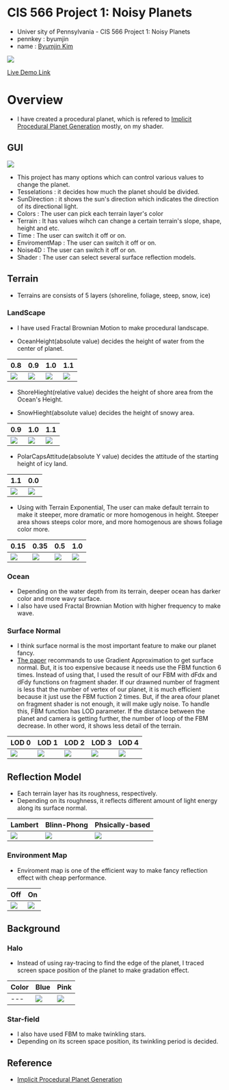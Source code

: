 # CIS 566 Project 1: Noisy Planets

* Univer sity of Pennsylvania - CIS 566 Project 1: Noisy Planets
* pennkey : byumjin
* name : [Byumjin Kim](https://github.com/byumjin)

![](imgs/main.png)

[Live Demo Link](https://github.com/byumjin)

# Overview

- I have created a procedural planet, which is refered to [Implicit Procedural Planet Generation](https://static1.squarespace.com/static/58a1bc3c3e00be6bfe6c228c/t/58a4d25146c3c4233fb15cc2/1487196929690/ImplicitProceduralPlanetGeneration-Report.pdf) mostly, on my shader.


## GUI

![](imgs/GUI.png)

- This project has many options which can control various values to change the planet.
- Tesselations : it decides how much the planet should be divided.
- SunDirection : it shows the sun's direction which indicates the direction of its directional light.
- Colors : The user can pick each terrain layer's color
- Terrain : It has values wihch can change a certain terrain's slope, shape, height and etc.
- Time : The user can switch it off or on.
- EnviromentMap : The user can switch it off or on.
- Noise4D : The user can switch it off or on.
- Shader :  The user can select several surface reflection models.


## Terrain

- Terrains are consists of 5 layers (shoreline, foliage, steep, snow, ice)

### LandScape

- I have used Fractal Brownian Motion to make procedural landscape.

- OceanHeight(absolute value) decides the height of water from the center of planet.

| 0.8 | 0.9 | 1.0 | 1.1 |
| --- | --- | --- | --- |
| ![](imgs/ocean_00.png) | ![](imgs/ocean_01.png) | ![](imgs/default.png) | ![](imgs/ocean_01.png) |

- ShoreHieght(relative value) decides the height of shore area from the Ocean's Height.

- SnowHieght(absolute value) decides the height of snowy area.

| 0.9 | 1.0 | 1.1 |
| --- | --- | --- |
| ![](imgs/default.png) | ![](imgs/snow_01.png) | ![](imgs/snow_02.png) |

- PolarCapsAttitude(absolute Y value) decides the attitude of the starting height of icy land.

| 1.1 | 0.0 |
| --- | --- |
| ![](imgs/polarCap_01.png) | ![](imgs/polarCap_02.png) |

- Using with Terrain Exponential, The user can make default terrain to make it steeper, more dramatic or more homogenous in height.
  Steeper area shows steeps color more, and more homogenous are shows foliage color more. 

| 0.15 | 0.35 | 0.5 | 1.0 |
| --- | --- | --- | --- |
| ![](imgs/exp_00.png) | ![](imgs/default.png) | ![](imgs/exp_01.png) | ![](imgs/exp_02.png) |

### Ocean
- Depending on the water depth from its terrain, deeper ocean has darker color and more wavy surface.
- I also have used Fractal Brownian Motion with higher frequency to make wave.

### Surface Normal
- I think surface normal is the most important feature to make our planet fancy.
- [The paper](https://static1.squarespace.com/static/58a1bc3c3e00be6bfe6c228c/t/58a4d25146c3c4233fb15cc2/1487196929690/ImplicitProceduralPlanetGeneration-Report.pdf) recommands to use Gradient Approximation to get surface normal. But, it is too expensive because it needs use the FBM function 6 times. Instead of using that, I used the result of our FBM with dFdx and dFdy functions on fragment shader. If our drawned number of fragment is less that the number of vertex of our planet, it is much efficient because it just use the FBM fuction 2 times. But, if the area ofour planet on fragment shader is not enough, it will make ugly noise. To handle this, FBM function has LOD parameter. If the distance between the planet and camera is getting further, the number of loop of the FBM decrease. In other word, it shows less detail of the terrain.

| LOD 0 | LOD 1 | LOD 2 | LOD 3 | LOD 4 |
| --- | --- | --- | --- | --- |
| ![](imgs/LOD_01.png) | ![](imgs/LOD_02.png) | ![](imgs/LOD_03.png) | ![](imgs/LOD_04.png) | ![](imgs/LOD_05.png) |


## Reflection Model

- Each terrain layer has its roughness, respectively.
- Depending on its roughness, it reflects different amount of light energy along its surface normal. 

| Lambert | Blinn-Phong | Phsically-based |
| --- | --- | --- |
| ![](imgs/lambert.png) | ![](imgs/blinn.png) | ![](imgs/pbs.png) |

### Environment Map

- Enviroment map is one of the efficient way to make fancy reflection effect with cheap performance.

| Off | On |
| --- | --- |
| ![](imgs/no_env.png) | ![](imgs/default.png) |


## Background

### Halo

- Instead of using ray-tracing to find the edge of the planet, I traced screen space position of the planet to make gradation effect.

| Color | Blue | Pink |
| --- | --- | --- |
| --- | ![](imgs/default.png) | ![](imgs/halo_01.png) |

### Star-field

- I also have used FBM to make twinkling stars.
- Depending on its screen space position, its twinkling period is decided.


## Reference
- [Implicit Procedural Planet Generation](https://static1.squarespace.com/static/58a1bc3c3e00be6bfe6c228c/t/58a4d25146c3c4233fb15cc2/1487196929690/ImplicitProceduralPlanetGeneration-Report.pdf)